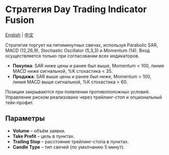 # Стратегия Day Trading Indicator Fusion
[English](README.md) | [中文](README_cn.md)

Стратегия торгует на пятиминутных свечах, используя Parabolic SAR, MACD (12,26,9), Stochastic Oscillator (5,3,3) и Momentum (14). Вход осуществляется только при согласовании всех индикаторов.

- **Покупка**: SAR ниже цены и ранее был выше, Momentum < 100, линия MACD ниже сигнальной, %K стохастика < 35.
- **Продажа**: SAR выше цены и ранее был ниже, Momentum > 100, линия MACD выше сигнальной, %K стохастика > 60.

Позиции закрываются при появлении противоположных условий. Управление риском реализовано через трейлинг-стоп и опциональный тейк-профит.

## Параметры
- **Volume** – объём заявки.
- **Take Profit** – цель в пунктах.
- **Trailing Stop** – расстояние трейлинг-стопа в пунктах.
- **Candle Type** – тип свечей (по умолчанию 5 минут).
